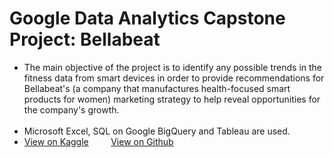 # Google Data Analytics Capstone Project: Bellabeat
<ul>
  <li>The main objective of the project is to identify any possible trends in the fitness data 
  from smart devices in order to provide recommendations for Bellabeat's (a company that 
  manufactures health-focused smart products for women) marketing strategy to help reveal 
  opportunities for the company's growth. </li>
  <br>
  <li>Microsoft Excel, SQL on Google BigQuery and Tableau are used.</li>
  <li>
    <a href="https://www.kaggle.com/code/samsam4521/google-data-analytics-capstone-project-bellabeat">View on Kaggle</a>
    &nbsp;&nbsp;&nbsp;&nbsp;&nbsp;&nbsp;&nbsp;
    <a href="https://samuel-lam1.github.io/Google_data_analytics_capstone_project_bellabeat/">View on Github</a>
  </li>
</ul>
